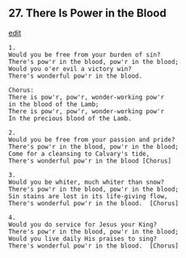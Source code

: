
## 27.  There Is Power in the Blood
[edit](https://docs.google.com/document/d/1arIsXYBCuLvkf9jVs3pcNET7KLVpbkZT/edit?mode=html)



    1.
    Would you be free from your burden of sin?
    There's pow'r in the blood, pow'r in the blood;
    Would you o'er evil a victory win?
    There's wonderful pow'r in the blood.

    Chorus:
    There is pow'r, pow'r, wonder-working pow'r
    in the blood of the Lamb;
    There is pow'r, pow'r, wonder-working pow'r
    In the precious blood of the Lamb.

    2.
    Would you be free from your passion and pride?
    There's pow'r in the blood, pow'r in the blood;
    Come for a cleansing to Calvary's tide,
    There's wonderful pow'r in the blood [Chorus]

    3.
    Would you be whiter, much whiter than snow?
    There's pow'r in the blood, pow'r in the blood;
    Sin stains are lost in its life-giving flow,
    There's wonderful pow'r in the blood.  [Chorus]

    4.
    Would you do service for Jesus your King?
    There's pow'r in the blood, pow'r in the blood;
    Would you live daily His praises to sing?
    There's wonderful pow'r in the blood.  [Chorus]
